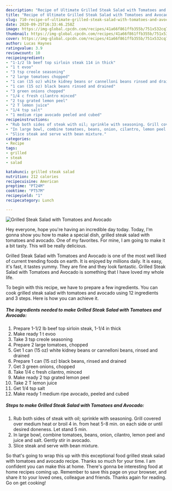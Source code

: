 ```yaml
---
description: "Recipe of Ultimate Grilled Steak Salad with Tomatoes and Avocado"
title: "Recipe of Ultimate Grilled Steak Salad with Tomatoes and Avocado"
slug: 710-recipe-of-ultimate-grilled-steak-salad-with-tomatoes-and-avocado
date: 2020-09-25T16:33:46.258Z
image: https://img-global.cpcdn.com/recipes/41a66f861ffb355b/751x532cq70/grilled-steak-salad-with-tomatoes-and-avocado-recipe-main-photo.jpg
thumbnail: https://img-global.cpcdn.com/recipes/41a66f861ffb355b/751x532cq70/grilled-steak-salad-with-tomatoes-and-avocado-recipe-main-photo.jpg
cover: https://img-global.cpcdn.com/recipes/41a66f861ffb355b/751x532cq70/grilled-steak-salad-with-tomatoes-and-avocado-recipe-main-photo.jpg
author: Lucas Haynes
ratingvalue: 3.9
reviewcount: 10
recipeingredient:
- "1-1/2 lb beef top sirloin steak 114 in thick"
- "1 t evoo"
- "3 tsp creole seasoning"
- "2 large tomatoes chopped"
- "1 can (15 oz) white kidney beans or cannelloni beans rinsed and drained"
- "1 can (15 oz) black beans rinsed and drained"
- "3 green onions chopped"
- "1/4 c fresh cilantro minced"
- "2 tsp grated lemon peel"
- "2 T lemon juice"
- "1/4 tsp salt"
- "1 medium ripe avocado peeled and cubed"
recipeinstructions:
- "Rub both sides of steak with oil; sprinkle with seasoning. Grill covered over medium heat or broil 4 in. from heat 5-8 min. on each side or until desired doneness. Let stand 5 min."
- "In large bowl, combine tomatoes, beans, onion, cilantro, lemon peel and juice and salt. Gently stir in avocado."
- "Slice steak and serve with bean mixture."
categories:
- Recipe
tags:
- grilled
- steak
- salad

katakunci: grilled steak salad 
nutrition: 212 calories
recipecuisine: American
preptime: "PT24M"
cooktime: "PT57M"
recipeyield: "1"
recipecategory: Lunch

---
```



![Grilled Steak Salad with Tomatoes and Avocado](https://img-global.cpcdn.com/recipes/41a66f861ffb355b/751x532cq70/grilled-steak-salad-with-tomatoes-and-avocado-recipe-main-photo.jpg)

Hey everyone, hope you're having an incredible day today. Today, I'm gonna show you how to make a special dish, grilled steak salad with tomatoes and avocado. One of my favorites. For mine, I am going to make it a bit tasty. This will be really delicious.



Grilled Steak Salad with Tomatoes and Avocado is one of the most well liked of current trending foods on earth. It is enjoyed by millions daily. It is easy, it's fast, it tastes yummy. They are fine and they look fantastic. Grilled Steak Salad with Tomatoes and Avocado is something that I have loved my whole life.


To begin with this recipe, we have to prepare a few ingredients. You can cook grilled steak salad with tomatoes and avocado using 12 ingredients and 3 steps. Here is how you can achieve it.

<!--inarticleads1-->

##### The ingredients needed to make Grilled Steak Salad with Tomatoes and Avocado:

1. Prepare 1-1/2 lb beef top sirloin steak, 1-1/4 in thick
1. Make ready 1 t evoo
1. Take 3 tsp creole seasoning
1. Prepare 2 large tomatoes, chopped
1. Get 1 can (15 oz) white kidney beans or cannelloni beans, rinsed and drained
1. Prepare 1 can (15 oz) black beans, rinsed and drained
1. Get 3 green onions, chopped
1. Take 1/4 c fresh cilantro, minced
1. Make ready 2 tsp grated lemon peel
1. Take 2 T lemon juice
1. Get 1/4 tsp salt
1. Make ready 1 medium ripe avocado, peeled and cubed




<!--inarticleads2-->

##### Steps to make Grilled Steak Salad with Tomatoes and Avocado:

1. Rub both sides of steak with oil; sprinkle with seasoning. Grill covered over medium heat or broil 4 in. from heat 5-8 min. on each side or until desired doneness. Let stand 5 min.
1. In large bowl, combine tomatoes, beans, onion, cilantro, lemon peel and juice and salt. Gently stir in avocado.
1. Slice steak and serve with bean mixture.




So that's going to wrap this up with this exceptional food grilled steak salad with tomatoes and avocado recipe. Thanks so much for your time. I am confident you can make this at home. There's gonna be interesting food at home recipes coming up. Remember to save this page on your browser, and share it to your loved ones, colleague and friends. Thanks again for reading. Go on get cooking!

